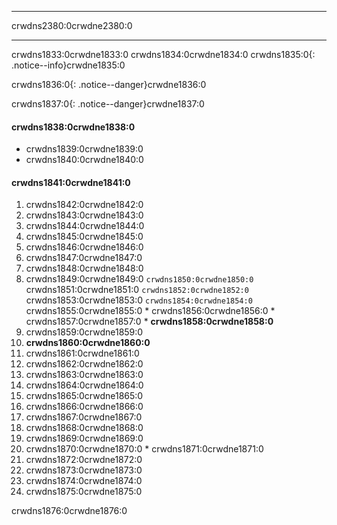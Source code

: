 * * *

crwdns2380:0crwdne2380:0

* * *

crwdns1833:0crwdne1833:0 crwdns1834:0crwdne1834:0 crwdns1835:0{: .notice--info}crwdne1835:0

crwdns1836:0{: .notice--danger}crwdne1836:0

crwdns1837:0{: .notice--danger}crwdne1837:0

#### crwdns1838:0crwdne1838:0

* crwdns1839:0crwdne1839:0
* crwdns1840:0crwdne1840:0

#### crwdns1841:0crwdne1841:0

  1. crwdns1842:0crwdne1842:0
  2. crwdns1843:0crwdne1843:0
  3. crwdns1844:0crwdne1844:0
  4. crwdns1845:0crwdne1845:0
  5. crwdns1846:0crwdne1846:0
  6. crwdns1847:0crwdne1847:0
  7. crwdns1848:0crwdne1848:0
  8. crwdns1849:0crwdne1849:0 `crwdns1850:0crwdne1850:0` crwdns1851:0crwdne1851:0 `crwdns1852:0crwdne1852:0` crwdns1853:0crwdne1853:0 `crwdns1854:0crwdne1854:0` crwdns1855:0crwdne1855:0 
    * crwdns1856:0crwdne1856:0
    * crwdns1857:0crwdne1857:0
    * **crwdns1858:0crwdne1858:0**
  9. crwdns1859:0crwdne1859:0
 10. **crwdns1860:0crwdne1860:0**
 11. crwdns1861:0crwdne1861:0
 12. crwdns1862:0crwdne1862:0
 13. crwdns1863:0crwdne1863:0
 14. crwdns1864:0crwdne1864:0
 15. crwdns1865:0crwdne1865:0
 16. crwdns1866:0crwdne1866:0
 17. crwdns1867:0crwdne1867:0
 18. crwdns1868:0crwdne1868:0
 19. crwdns1869:0crwdne1869:0
 20. crwdns1870:0crwdne1870:0 
    * crwdns1871:0crwdne1871:0
 21. crwdns1872:0crwdne1872:0
 22. crwdns1873:0crwdne1873:0
 23. crwdns1874:0crwdne1874:0
 24. crwdns1875:0crwdne1875:0

crwdns1876:0crwdne1876:0